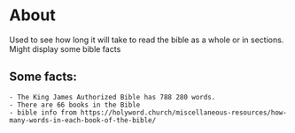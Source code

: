 # About
Used to see how long it will take to read the bible as a whole or in sections. Might display some bible facts

## Some facts:
    - The King James Authorized Bible has 788 280 words.
    - There are 66 books in the Bible
    - bible info from https://holyword.church/miscellaneous-resources/how-many-words-in-each-book-of-the-bible/